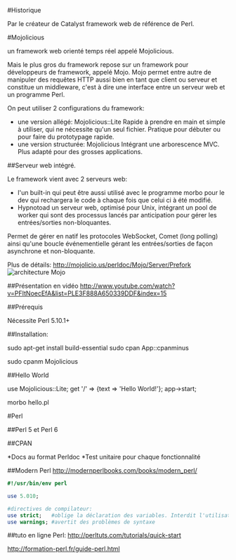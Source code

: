 #Historique

Par le créateur de Catalyst framework web de référence de Perl.


#Mojolicious 

un framework web orienté temps réel appelé Mojolicious.

Mais le plus gros du framework repose sur un framework pour développeurs de framework, appelé Mojo. Mojo permet entre autre de manipuler des requêtes HTTP aussi bien en tant que client ou serveur et constitue un middleware, c'est à dire une interface entre un serveur web et un programme Perl.

On peut utiliser 2 configurations du framework:
* une version allégé: Mojolicious::Lite 
Rapide à prendre en main et simple à utiliser, qui ne nécessite qu'un seul fichier. Pratique pour débuter ou pour faire du prototypage rapide.
* une version structurée: Mojolicious
Intégrant une arborescence MVC. Plus adapté pour des grosses applications. 



##Serveur web intégré.

Le framework vient avec 2 serveurs web:
* l'un built-in qui peut être aussi utilisé avec le programme morbo pour le dev qui rechargera le code à chaque fois que celui ci à été modifié.
* Hypnotoad un serveur web, optimisé pour Unix, intégrant un pool de worker qui sont des processus lancés par anticipation pour gérer les entrées/sorties non-bloquantes.

Permet de gérer en natif les protocoles WebSocket, Comet (long polling) ainsi qu'une boucle événementielle gérant les entrées/sorties de façon asynchrone et non-bloquante.

Plus de détails:
http://mojolicio.us/perldoc/Mojo/Server/Prefork
![architecture Mojo](http://diegok.github.com/mojolicious-talk/file/intro/blocks.png)


##Présentation en vidéo
http://www.youtube.com/watch?v=PFItNoecEfA&list=PLE3F888A650339DDF&index=15

##Prérequis

Nécessite Perl 5.10.1+



##Installation:

sudo apt-get install build-essential
sudo cpan App::cpanminus

sudo cpanm Mojolicious

##Hello World

use Mojolicious::Lite;
get '/' => {text => 'Hello World!'};
app->start;

morbo hello.pl

#Perl

##Perl 5 et Perl 6

##CPAN

*Docs au format Perldoc
*Test unitaire pour chaque fonctionnalité

##Modern Perl
http://modernperlbooks.com/books/modern_perl/

```perl
#!/usr/bin/env perl

use 5.010;

#directives de compilateur:
use strict;   #oblige la déclaration des variables. Interdit l'utilisation de mots non-déclarés, etc...
use warnings; #avertit des problèmes de syntaxe
```

##tuto en ligne Perl:
http://perltuts.com/tutorials/quick-start  

http://formation-perl.fr/guide-perl.html